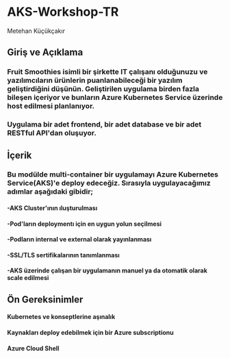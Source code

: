 # AKS-Workshop-TR
Metehan Küçükçakır
## Giriş ve Açıklama
### Fruit Smoothies isimli bir şirkette IT çalışanı olduğunuzu ve yazılımcıların ürünlerin puanlanabileceği bir yazılım geliştirdiğini düşünün. Geliştirilen uygulama birden fazla bileşen içeriyor ve bunların Azure Kubernetes Service üzerinde host edilmesi planlanıyor.
### Uygulama bir adet frontend, bir adet database ve bir adet RESTful API'dan oluşuyor.
## İçerik
### Bu modülde multi-container bir uygulamayı Azure Kubernetes Service(AKS)'e deploy edeceğiz. Sırasıyla uygulayacağımız adımlar aşağıdaki gibidir;
#### -AKS Cluster'ının ıluşturulması
#### -Pod'ların deploymentı için en uygun yolun seçilmesi
#### -Podların internal ve external olarak yayınlanması
#### -SSL/TLS sertifikalarının tanımlanması
#### -AKS üzerinde çalışan bir uygulamanın manuel ya da otomatik olarak scale edilmesi
## Ön Gereksinimler
#### Kubernetes ve konseptlerine aşınalık
#### Kaynakları deploy edebilmek için bir Azure subscriptionu
#### Azure Cloud Shell


